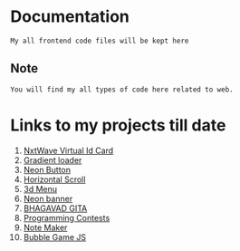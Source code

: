 # Documentation
	My all frontend code files will be kept here
	
## Note
	You will find my all types of code here related to web.
	 
# Links to my projects till date 
1. [NxtWave Virtual Id Card](https://shiv-am-saxena.github.io/Front-End-Work/NxtWave%20Id%20Card/index.html)
2. [Gradient loader](https://shiv-am-saxena.github.io/Front-End-Work/gradient%20loader/index.html)
3. [Neon Button](https://shiv-am-saxena.github.io/Front-End-Work/neon/index.html)
4. [Horizontal Scroll](https://shiv-am-saxena.github.io/Front-End-Work/Move%20background%20image%20on%20scroll/index.html)
5. [3d Menu](https://shiv-am-saxena.github.io/Front-End-Work/3d%20social%20media%20icon/index.html)
6. [Neon banner](https://shiv-am-saxena.github.io/Front-End-Work/ui%20card%20design/index.html)
7. [BHAGAVAD GITA](https://shiv-am-saxena.github.io/Front-End-Work/Bhagavad%20Gita/index.html)
8. [Programming Contests](https://shiv-am-saxena.github.io/Front-End-Work/Programming%20Contests/index.html)
9. [Note Maker](https://shiv-am-saxena.github.io/Front-End-Work/Note-maker/index.html)
10. [Bubble Game JS](https://shiv-am-saxena.github.io/Front-End-Work/Bubble%20Game%20JS/)